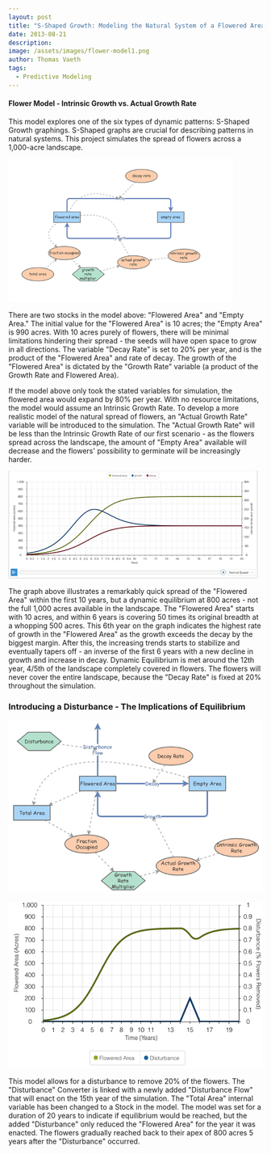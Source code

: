 ```yaml
---
layout: post
title: "S-Shaped Growth: Modeling the Natural System of a Flowered Area"
date: 2013-08-21
description: 
image: /assets/images/flower-model1.png
author: Thomas Vaeth
tags: 
  - Predictive Modeling
---
```


#### Flower Model - Intrinsic Growth vs. Actual Growth Rate

This model explores one of the six types of dynamic patterns: S-Shaped Growth graphings. S-Shaped graphs are crucial for describing patterns in natural systems. This project simulates the spread of flowers across a 1,000-acre landscape.

![Map GIS](/assets/images/flower-model1.png)

There are two stocks in the model above: "Flowered Area" and "Empty Area." The initial value for the "Flowered Area" is 10 acres; the "Empty Area" is 990 acres. With 10 acres purely of flowers, there will be minimal limitations hindering their spread - the seeds will have open space to grow in all directions. The variable "Decay Rate" is set to 20% per year, and is the product of the "Flowered Area" and rate of decay. The growth of the "Flowered Area" is dictated by the "Growth Rate" variable (a product of the Growth Rate and Flowered Area).

If the model above only took the stated variables for simulation, the flowered area would expand by 80% per year. With no resource limitations, the model would assume an Intrinsic Growth Rate. To develop a more realistic model of the natural spread of flowers, an "Actual Growth Rate" variable will be introduced to the simulation. The "Actual Growth Rate" will be less than the Intrinsic Growth Rate of our first scenario - as the flowers spread across the landscape, the amount of "Empty Area" available will decrease and the flowers' possibility to germinate will be increasingly harder.

![Placeholder](/assets/images/flower-model1-graph.png)

The graph above illustrates a remarkably quick spread of the "Flowered Area" within the first 10 years, but a dynamic equilibrium at 800 acres - not the full 1,000 acres available in the landscape. The "Flowered Area" starts with 10 acres, and within 6 years is covering 50 times its original breadth at a whopping 500 acres. This 6th year on the graph indicates the highest rate of growth in the "Flowered Area" as the growth exceeds the decay by the biggest margin. After this, the increasing trends starts to stabilize and eventually tapers off - an inverse of the first 6 years with a new decline in growth and increase in decay. Dynamic Equilibrium is met around the 12th year, 4/5th of the landscape completely covered in flowers. The flowers will never cover the entire landscape, because the "Decay Rate" is fixed at 20% throughout the simulation.

### Introducing a Disturbance - The Implications of Equilibrium

![Placeholder](/assets/images/flower-disturbance.png)

![Map GIS](/assets/images/flower-disturbance-graph.png)

This model allows for a disturbance to remove 20% of the flowers. The "Disturbance" Converter is linked with a newly added "Disturbance Flow" that will enact on the 15th year of the simulation. The "Total Area" internal variable has been changed to a Stock in the model. The model was set for a duration of 20 years to indicate if equilibrium would be reached, but the added "Disturbance" only reduced the "Flowered Area" for the year it was enacted. The flowers gradually reached back to their apex of 800 acres 5 years after the "Disturbance" occurred.